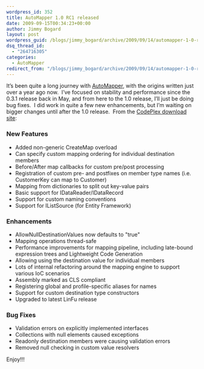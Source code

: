 ```yaml
---
wordpress_id: 352
title: AutoMapper 1.0 RC1 released
date: 2009-09-15T00:34:23+00:00
author: Jimmy Bogard
layout: post
wordpress_guid: /blogs/jimmy_bogard/archive/2009/09/14/automapper-1-0-rc1-released.aspx
dsq_thread_id:
  - "264716305"
categories:
  - AutoMapper
redirect_from: "/blogs/jimmy_bogard/archive/2009/09/14/automapper-1-0-rc1-released.aspx/"
---
```

It’s been quite a long journey with [AutoMapper](http://automapper.codeplex.com/), with the origins written just over a year ago now.&#160; I’ve focused on stability and performance since the 0.3.1 release back in May, and from here to the 1.0 release, I’ll just be doing bug fixes.&#160; I did work in quite a few new enhancements, but I’m waiting on bigger changes until after the 1.0 release.&#160; From the [CodePlex download site](http://automapper.codeplex.com/Release/ProjectReleases.aspx?ReleaseId=32994):

### New Features

  * Added non-generic CreateMap overload 
  * Can specify custom mapping ordering for individual destination members 
  * Before/After map callbacks for custom pre/post processing 
  * Registration of custom pre- and postfixes on member type names (i.e. CustomerKey can map to Customer) 
  * Mapping from dictionaries to split out key-value pairs 
  * Basic support for IDataReader/IDataRecord 
  * Support for custom naming conventions 
  * Support for IListSource (for Entity Framework)

### Enhancements

  * AllowNullDestinationValues now defaults to "true" 
  * Mapping operations thread-safe 
  * Performance improvements for mapping pipeline, including late-bound expression trees and Lightweight Code Generation 
  * Allowing using the destination value for individual members 
  * Lots of internal refactoring around the mapping engine to support various IoC scenarios 
  * Assembly marked as CLS compliant 
  * Registering global and profile-specific aliases for names 
  * Support for custom destination type constructors 
  * Upgraded to latest LinFu release

### Bug Fixes

  * Validation errors on explicitly implemented interfaces 
  * Collections with null elements caused exceptions 
  * Readonly destination members were causing validation errors 
  * Removed null checking in custom value resolvers

Enjoy!!!